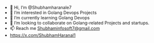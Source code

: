 - 👋 Hi, I’m @Shubhamharanale7
- 👀 I’m interested in Golang Devops Projects
- 🌱 I’m currently learning Golang Devops 
- 💞️ I’m looking to collaborate on Golang-related Projects and startups.
- 📫 Reach me Shubhaminfosoft7@gmail.com
- https://x.com/ShubhamHaranal1

<!---
Shubhamharanale7/Shubhamharanale7 is a ✨ special ✨ repository because its `README.md` (this file) appears on your GitHub profile.
You can click the Preview link to take a look at your changes.
--->
